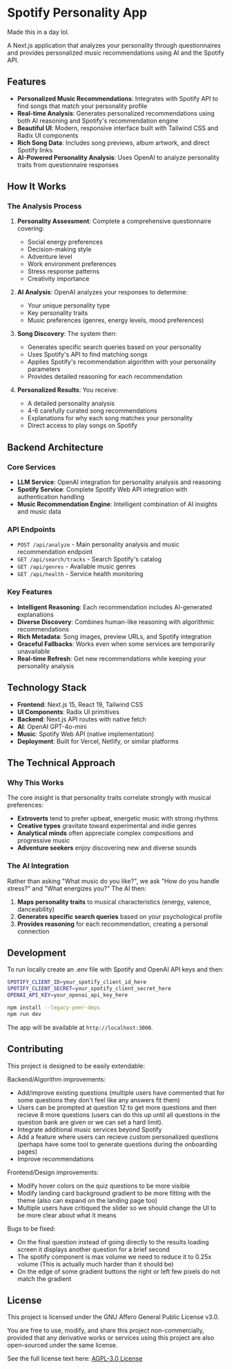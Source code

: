 # Spotify Personality App
Made this in a day lol.

A Next.js application that analyzes your personality through questionnaires and provides personalized music recommendations using AI and the Spotify API.

## Features

- **Personalized Music Recommendations**: Integrates with Spotify API to find songs that match your personality profile
- **Real-time Analysis**: Generates personalized recommendations using both AI reasoning and Spotify's recommendation engine
- **Beautiful UI**: Modern, responsive interface built with Tailwind CSS and Radix UI components
- **Rich Song Data**: Includes song previews, album artwork, and direct Spotify links
- **AI-Powered Personality Analysis**: Uses OpenAI to analyze personality traits from questionnaire responses


## How It Works

### The Analysis Process

1. **Personality Assessment**: Complete a comprehensive questionnaire covering:
   - Social energy preferences
   - Decision-making style  
   - Adventure level
   - Work environment preferences
   - Stress response patterns
   - Creativity importance

2. **AI Analysis**: OpenAI analyzes your responses to determine:
   - Your unique personality type
   - Key personality traits
   - Music preferences (genres, energy levels, mood preferences)

3. **Song Discovery**: The system then:
   - Generates specific search queries based on your personality
   - Uses Spotify's API to find matching songs
   - Applies Spotify's recommendation algorithm with your personality parameters
   - Provides detailed reasoning for each recommendation

4. **Personalized Results**: You receive:
   - A detailed personality analysis
   - 4-6 carefully curated song recommendations
   - Explanations for why each song matches your personality
   - Direct access to play songs on Spotify

## Backend Architecture

### Core Services

- **LLM Service**: OpenAI integration for personality analysis and reasoning
- **Spotify Service**: Complete Spotify Web API integration with authentication handling
- **Music Recommendation Engine**: Intelligent combination of AI insights and music data

### API Endpoints

- `POST /api/analyze` - Main personality analysis and music recommendation endpoint
- `GET /api/search/tracks` - Search Spotify's catalog
- `GET /api/genres` - Available music genres
- `GET /api/health` - Service health monitoring

### Key Features

- **Intelligent Reasoning**: Each recommendation includes AI-generated explanations
- **Diverse Discovery**: Combines human-like reasoning with algorithmic recommendations  
- **Rich Metadata**: Song images, preview URLs, and Spotify integration
- **Graceful Fallbacks**: Works even when some services are temporarily unavailable
- **Real-time Refresh**: Get new recommendations while keeping your personality analysis

## Technology Stack

- **Frontend**: Next.js 15, React 19, Tailwind CSS
- **UI Components**: Radix UI primitives
- **Backend**: Next.js API routes with native fetch
- **AI**: OpenAI GPT-4o-mini
- **Music**: Spotify Web API (native implementation)
- **Deployment**: Built for Vercel, Netlify, or similar platforms

## The Technical Approach

### Why This Works

The core insight is that personality traits correlate strongly with musical preferences:

- **Extroverts** tend to prefer upbeat, energetic music with strong rhythms
- **Creative types** gravitate toward experimental and indie genres
- **Analytical minds** often appreciate complex compositions and progressive music
- **Adventure seekers** enjoy discovering new and diverse sounds

### The AI Integration

Rather than asking "What music do you like?", we ask "How do you handle stress?" and "What energizes you?" The AI then:

1. **Maps personality traits** to musical characteristics (energy, valence, danceability)
2. **Generates specific search queries** based on your psychological profile
3. **Provides reasoning** for each recommendation, creating a personal connection


## Development

To run locally create an .env file with Spotify and OpenAI API keys and then:
```bash
SPOTIFY_CLIENT_ID=your_spotify_client_id_here
SPOTIFY_CLIENT_SECRET=your_spotify_client_secret_here
OPENAI_API_KEY=your_openai_api_key_here
```

```bash
npm install --legacy-peer-deps
npm run dev
```

The app will be available at `http://localhost:3000`.

## Contributing

This project is designed to be easily extendable:

Backend/Algorithm improvements:
- Add/improve existing questions (multiple users have commented that for some questions they don't feel like any answers fit them)
- Users can be prompted at question 12 to get more questions and then recieve 8 more questions (users can do this up until all questions in the question bank are given or we can set a hard limit).
- Integrate additional music services beyond Spotify
- Add a feature where users can recieve custom personalized questions (perhaps have some tool to generate questions during the onboarding pages)
- Improve recommendations

Frontend/Design improvements:
- Modify hover colors on the quiz questions to be more visible
- Modify landing card background gradient to be more fitting with the theme (also can expand on the landing page too)
- Multiple users have critiqued the slider so we should change the UI to be more clear about what it means 

Bugs to be fixed:
- On the final question instead of going directly to the results loading screen it displays another question for a brief second
- The spotify component is max volume we need to reduce it to 0.25x volume (This is actually much harder than it should be)
- On the edge of some gradient buttons the right or left few pixels do not match the gradient
  

## License

This project is licensed under the GNU Affero General Public License v3.0.

You are free to use, modify, and share this project non-commercially, provided that any derivative works or services using this project are also open-sourced under the same license.

See the full license text here: [AGPL-3.0 License](https://www.gnu.org/licenses/agpl-3.0.html)
